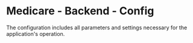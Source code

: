 # **Medicare - Backend - Config**
The configuration includes all parameters and settings necessary for the application's operation.
